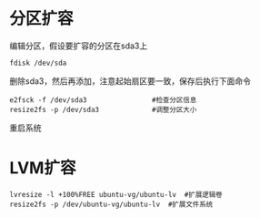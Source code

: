 # 分区扩容

编辑分区，假设要扩容的分区在sda3上

```shell
fdisk /dev/sda
```

删除sda3，然后再添加，注意起始扇区要一致，保存后执行下面命令

```shell
e2fsck -f /dev/sda3                #检查分区信息
resize2fs -p /dev/sda3             #调整分区大小
```

重启系统

# LVM扩容

```shell
lvresize -l +100%FREE ubuntu-vg/ubuntu-lv  #扩展逻辑卷
resize2fs -p /dev/ubuntu-vg/ubuntu-lv  #扩展文件系统
```

